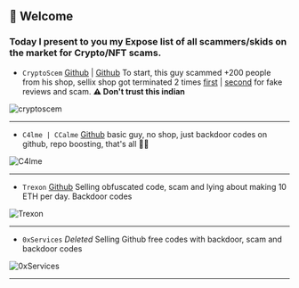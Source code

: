 ## 👋 Welcome
### Today I present to you my Expose list of **all** scammers/skids on the market for Crypto/NFT scams.



- `CryptoScem` [Github](https://github.com/cryptoscemdev) | [Github](https://github.com/devcryptoscem)
To start, this guy scammed +200 people from his shop, sellix shop got terminated 2 times [first](https://cryptoscem.sellix.io) | [second](https://cryptoscemm.sellix.io) for fake reviews and scam. **⚠️ Don't trust this indian**

![cryptoscem](https://user-images.githubusercontent.com/103531256/174454376-e6d126e9-7cd0-46ba-9224-4c157026c36c.png)

---

- `C4lme | CCalme` [Github](https://github.com/C4lme)
basic guy, no shop, just backdoor codes on github, repo boosting, that's all 🤷‍♂


![C4lme](https://user-images.githubusercontent.com/103531256/174454492-be035582-79e9-4743-aaaa-bee7c3b96e0b.png)

---

- `Trexon`
[Github](https://github.com/Trexon-Drainers)
Selling obfuscated code, scam and lying about making 10 ETH per day. Backdoor codes

![Trexon](https://user-images.githubusercontent.com/103531256/174454711-9641b8ce-edc1-462f-9641-6098a70c877c.png)


---

- `0xServices`
*Deleted*
Selling Github free codes with backdoor, scam and backdoor codes


![0xServices](https://user-images.githubusercontent.com/103531256/174454940-b4e88044-b27d-46ba-a0ae-d1ec2f5df387.png)


---










